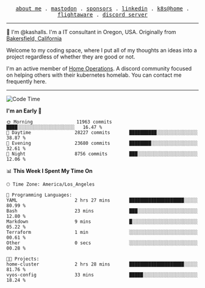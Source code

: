 <p align="center">
  <samp>
    <a href="https://jordanjones.org/">about me</a> .
    <a rel="me" href="https://mastodon.social/@kashall">mastodon</a> .
    <a href="https://github.com/sponsors/kashalls">sponsors</a> .
    <a href="https://linkedin.com/in/jordpjones">linkedin</a> .
    <a href="https://github.com/kashalls/home-cluster">k8s@home</a> .
    <a href="https://flightaware.com/adsb/stats/user/kashalls">flightaware</a> .
    <a href="https://discord.gg/V2WrCfqba9">discord server</a>
  </samp>
</p>

----------------------------------------------------------------

:wave: I'm @kashalls. I'm a IT consultant in Oregon, USA. Originally from [Bakersfield, California](https://maps.app.goo.gl/QQMtywTWghpXB6Tu6)

Welcome to my coding space, where I put all of my thoughts an ideas into a project regardless of whether they are good or not.

I'm an active member of [Home Operations](https://discord.gg/home-operations). A discord community focused on helping others with their kubernetes homelab. You can contact me frequently here.

----------------------------------------------------------------
<!--START_SECTION:waka-->
![Code Time](http://img.shields.io/badge/Code%20Time-1%2C938%20hrs%2051%20mins-blue)

**I'm an Early 🐤** 

```text
🌞 Morning                11963 commits       ████░░░░░░░░░░░░░░░░░░░░░   16.47 % 
🌆 Daytime                28227 commits       ██████████░░░░░░░░░░░░░░░   38.87 % 
🌃 Evening                23680 commits       ████████░░░░░░░░░░░░░░░░░   32.61 % 
🌙 Night                  8756 commits        ███░░░░░░░░░░░░░░░░░░░░░░   12.06 % 
```


📊 **This Week I Spent My Time On** 

```text
🕑︎ Time Zone: America/Los_Angeles

💬 Programming Languages: 
YAML                     2 hrs 27 mins       ████████████████████░░░░░   80.99 % 
Bash                     23 mins             ███░░░░░░░░░░░░░░░░░░░░░░   12.80 % 
Markdown                 9 mins              █░░░░░░░░░░░░░░░░░░░░░░░░   05.22 % 
Terraform                1 min               ░░░░░░░░░░░░░░░░░░░░░░░░░   00.61 % 
Other                    0 secs              ░░░░░░░░░░░░░░░░░░░░░░░░░   00.28 % 

🐱‍💻 Projects: 
home-cluster             2 hrs 28 mins       ████████████████████░░░░░   81.76 % 
vyos-config              33 mins             █████░░░░░░░░░░░░░░░░░░░░   18.24 % 
```


<!--END_SECTION:waka-->